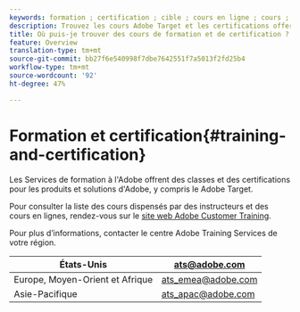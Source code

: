 ```yaml
---
keywords: formation ; certification ; cible ; cours en ligne ; cours ; cours ; classe ; cours
description: Trouvez les cours Adobe Target et les certifications offertes par les Services de formation Adobe.
title: Où puis-je trouver des cours de formation et de certification ?
feature: Overview
translation-type: tm+mt
source-git-commit: bb27f6e540998f7dbe7642551f7a5013f2fd25b4
workflow-type: tm+mt
source-wordcount: '92'
ht-degree: 47%

---
```



# Formation et certification{#training-and-certification}

Les Services de formation à l&#39;Adobe offrent des classes et des certifications pour les produits et solutions d&#39;Adobe, y compris le Adobe Target.

Pour consulter la liste des cours dispensés par des instructeurs et des cours en lignes, rendez-vous sur le [site web Adobe Customer Training](https://training.adobe.com/training/courses.html#solution=adobeTarget).

Pour plus d’informations, contacter le centre Adobe Training Services de votre région.

| États-Unis | [ats@adobe.com](mailto:ats@adobe.com) |
|---|---|
| Europe, Moyen-Orient et Afrique | [ats_emea@adobe.com](mailto:ats_emea@adobe.com) |
| Asie-Pacifique | [ats_apac@adobe.com](mailto:ats_apac@adobe.com) |


